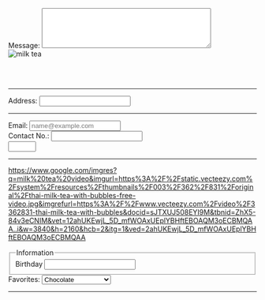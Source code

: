<!DOCTYPE html>
<html lang="en">
<head>
  <meta charset="UTF-8">
  <meta name="description" content="This HARNAGEL MILKTEA HOUSE is I name it after my siblings name>
    <title>HARNAGEL MILTEA HOUSE</title>
</head>
<body>
<label for="message">Message:</label>
<textarea id="message" name="message" rows="5" cols="40"></textarea>
<br>
<img src="https../https://www.google.com/imgres?q=milk%20tea%20&imgurl=https%3A%2F%2Fstatic.wixstatic.com%2Fmedia%2Fe55ac8_fb8a498ae9164fd2b37649b298b83285~mv2.png%2Fv1%2Ffill%2Fw_564%2Ch_846%2Cal_c%2Cq_90%2Fe55ac8_fb8a498ae9164fd2b37649b298b83285~mv2.png&imgrefurl=https%3A%2F%2Fwww.fourseasonsdietetics.com%2Fwhat-is-boba-a-guide-to-ordering-guilt-free-milk-tea&docid=oStDWpIsOdpIhM&tbnid=ND7mMaFbrUzfGM&vet=12ahUKEwjfquLimvWOAxUPrlYBHZbYEC0QM3oECBkQAA..i&w=564&h=846&hcb=2&ved=2ahUKEwjfquLimvWOAxUPrlYBHZbYEC0QM3oECBkQAA/milk-tea.jpg" alt="milk tea">

  
<br><br><hr>
<label for="address">Address:</label>
<input type="text" id="address" name="address">
<br><hr>
<label for="email">Email:</label>
<input type="email" id="email" name="email" placeholder="name@example.com" autocomplete="off"><br>
<label for="contact no.">Contact No.:</label>
<input type="text" name="contact no." pattern="[0-9][5-2]-[3-8][4-2]-[0-1][2]">
<br>
<input type="number" name="age" min="18" max="55">
<br><hr>
https://www.google.com/imgres?q=milk%20tea%20video&imgurl=https%3A%2F%2Fstatic.vecteezy.com%2Fsystem%2Fresources%2Fthumbnails%2F003%2F362%2F831%2Foriginal%2Fthai-milk-tea-with-bubbles-free-video.jpg&imgrefurl=https%3A%2F%2Fwww.vecteezy.com%2Fvideo%2F3362831-thai-milk-tea-with-bubbles&docid=sJTXUJ508EYI9M&tbnid=ZhX5-84v3eCNIM&vet=12ahUKEwjL_5D_mfWOAxUEplYBHftEBOAQM3oECBMQAA..i&w=3840&h=2160&hcb=2&itg=1&ved=2ahUKEwjL_5D_mfWOAxUEplYBHftEBOAQM3oECBMQAA
<fieldset>
    <Legend>Information</Legend>
<label for="birthday">Birthday</label>
<input type="text" id="birthday" name="birthday">
<label for="birthplace>Birthplace</label>
<input type="text" id="birthplace" name="birthplace">
</fieldset>
<label for="favorites">Favorites:</label>
<select id="favorites" name="favorites">
   <option value="chocolate">Chocolate</option>
   <option value="cookies and cream">Cookies and Cream</option>
   <option value="strawberry">Strawberry</option>
   <option value="vanila">Vanilla</option>
</select>
<br><hr>

   
</html>
